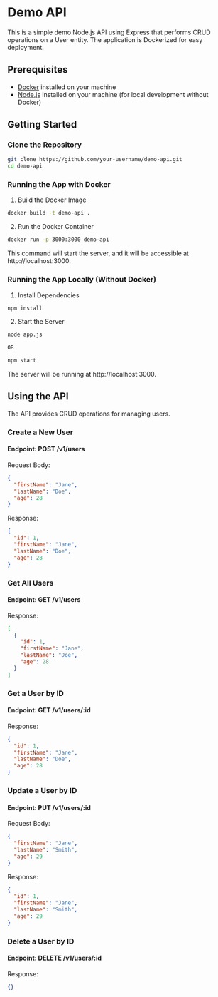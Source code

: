 # Demo API
This is a simple demo Node.js API using Express that performs CRUD operations on a User entity. The application is Dockerized for easy deployment.

## Prerequisites

- [Docker](https://www.docker.com/get-started) installed on your machine
- [Node.js](https://nodejs.org/) installed on your machine (for local development without Docker)

## Getting Started

### Clone the Repository

```bash
git clone https://github.com/your-username/demo-api.git
cd demo-api
```

### Running the App with Docker
1. Build the Docker Image
```bash
docker build -t demo-api .
```

2. Run the Docker Container
```bash
docker run -p 3000:3000 demo-api
```
This command will start the server, and it will be accessible at http://localhost:3000.

### Running the App Locally (Without Docker)
1. Install Dependencies
```bash
npm install
```

2. Start the Server
```bash
node app.js

OR 

npm start
```
The server will be running at http://localhost:3000.

## Using the API
The API provides CRUD operations for managing users.

### Create a New User
#### Endpoint: POST /v1/users

Request Body:
```json
{
  "firstName": "Jane",
  "lastName": "Doe",
  "age": 28
}
```

Response:
```json
{
  "id": 1,
  "firstName": "Jane",
  "lastName": "Doe",
  "age": 28
}
```

### Get All Users
#### Endpoint: GET /v1/users
Response:
```json
[
  {
    "id": 1,
    "firstName": "Jane",
    "lastName": "Doe",
    "age": 28
  }
]
```

### Get a User by ID
#### Endpoint: GET /v1/users/:id
Response:
```json
{
  "id": 1,
  "firstName": "Jane",
  "lastName": "Doe",
  "age": 28
}
```

### Update a User by ID
#### Endpoint: PUT /v1/users/:id
Request Body:
```json
{
  "firstName": "Jane",
  "lastName": "Smith",
  "age": 29
}
```

Response:
```json
{
  "id": 1,
  "firstName": "Jane",
  "lastName": "Smith",
  "age": 29
}
```

### Delete a User by ID
#### Endpoint: DELETE /v1/users/:id
Response:
```json
{}
```
